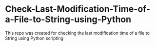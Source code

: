 # Check-Last-Modification-Time-of-a-File-to-String-using-Python

This repo was created for checking the last modification time of a file to String using Python scripting
